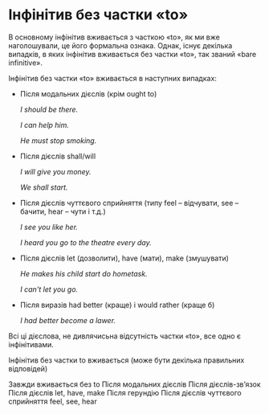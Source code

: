 # Інфінітив без частки «to»

<p>В основному інфінітив вживається з часткою «to», як ми вже наголошували, це його формальна ознака. Однак, існує декілька випадків, в яких інфінітив вживається без частки «to», так званий «bare infinitive».</p>

<p>Інфінітив без частки «to» вживається в наступних випадках:</p>

<ul>
<li>Після модальних дієслів (крім ought to)</li>
<p><i>I should be there.</i></p>
<p><i>I can help him.</i></p>
<p><i>He must stop smoking.</i></p>
<li>Після дієслів shall/will</li>
<p><i>I will give you money.</i></p>
<p><i>We shall start.</i></p>
<li>Після дієслів чуттєвого сприйняття (типу feel – відчувати, see – бачити, hear – чути і т.д.)</li>
<p><i>I see you like her.</i></p>
<p><i>I heard you go to the theаtre every day.</i></p>
<li>Після дієслів let (дозволити), have (мати), make (змушувати)</li>
<p><i>He makes his child start do hometask.</i></p>
<p><i>I can't let you go.</i></p>
<li>Після виразів had better (краще) і would rather (краще б)</li>
<p><i>I had better become a lawer.</i></p>
</ul>

<p>Всі ці дієслова, не дивлячисьна відсутність частки «to», все одно є інфінітивами.</p>

<quiz correctLabel="correct" incorrectLabel="incorrect" checkLabel="check">
    <question multiple>
        <p>Інфінітив без частки to вживається (може бути декілька правильних відповідей)</p>
        <answer>Завжди вживається без to</answer>
        <answer correct>Після модальних дієслів</answer>
        <answer>Після дієслів-зв’язок</answer>
        <answer correct>Після дієслів let, have, make</answer>
        <answer>Після герундію</answer>
        <answer correct>Після дієслів чуттєвого сприйняття feel, see, hear</answer>
    </question>
</quiz>

